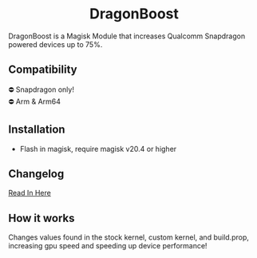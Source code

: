 
<h1 align="center">DragonBoost</h1>

<p>
DragonBoost is a Magisk Module that increases Qualcomm Snapdragon powered devices up to 75%.
</p>

## Compatibility

⛔️ Snapdragon only! <br />
⛔️ Arm & Arm64

## Installation

- Flash in magisk, require magisk v20.4 or higher

## Changelog

<a href="https://github.com/rakarmp/DragonBoost/blob/master/CHANGELOG.md">Read In Here</a>

## How it works

Changes values found in the stock kernel, custom kernel, and build.prop, increasing gpu speed and speeding up device performance!
